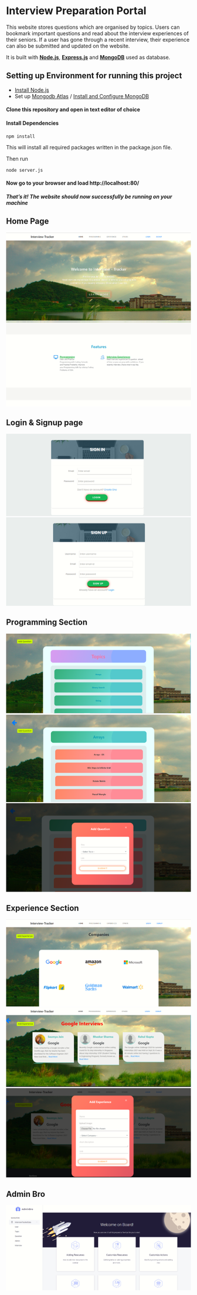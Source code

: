 # **Interview Preparation Portal**

This website stores questions which are organised by topics. Users can bookmark important questions and read about the interview experiences of their seniors. If a user has gone through a recent interview, their experience can also be submitted and updated on the website.

   It is built with [**Node.js**](https://nodejs.org), [**Express.js**](https://expressjs.com) and [**MongoDB**](https://www.mongodb.com/) used as database.
   
## Setting up Environment for running this project
  * [Install Node.js](https://nodejs.org/en/download/package-manager/#windows)
  * Set up [Mongodb Atlas](https://www.knowi.com/blog/getting-started-with-mongodb-atlas-overview-and-tutorial/) / [Install and Configure MongoDB](https://medium.com/@LondonAppBrewery/how-to-download-install-mongodb-on-windows-4ee4b3493514)


#### Clone this repository and open in text editor of choice
 
  #### Install Dependencies 
    npm install
    
This will install all required packages written in the package.json file.

Then run

    node server.js
    
 #### Now go to your browser and load http://localhost:80/ 
 ##### That’s it! The website should now successfully be running on your machine
 
 ## Home Page 
 ![home page-1](https://github.com/durgeshmeena/InterviewTracker/blob/main/uploads/readme-images/1.PNG)
 ![home page-2](https://github.com/durgeshmeena/InterviewTracker/blob/main/uploads/readme-images/2.PNG)



 ## Login & Signup page
 ![login](https://github.com/durgeshmeena/InterviewTracker/blob/main/uploads/readme-images/4.PNG)
 ![sign up](https://github.com/durgeshmeena/InterviewTracker/blob/main/uploads/readme-images/3.PNG)



 ## Programming Section
 ![programming-1](https://github.com/durgeshmeena/InterviewTracker/blob/main/uploads/readme-images/8.PNG)
 ![programming-2](https://github.com/durgeshmeena/InterviewTracker/blob/main/uploads/readme-images/9.PNG)
 ![programming-3](https://github.com/durgeshmeena/InterviewTracker/blob/main/uploads/readme-images/10.PNG)
 
 
 ## Experience Section
 ![experience-1](https://github.com/durgeshmeena/InterviewTracker/blob/main/uploads/readme-images/5.PNG)
 ![experience-2](https://github.com/durgeshmeena/InterviewTracker/blob/main/uploads/readme-images/6.PNG)
 ![experience-3](https://github.com/durgeshmeena/InterviewTracker/blob/main/uploads/readme-images/7.PNG)
 
 
 
 ## Admin Bro
  ![admin bro](https://github.com/durgeshmeena/InterviewTracker/blob/main/uploads/readme-images/11.PNG)



